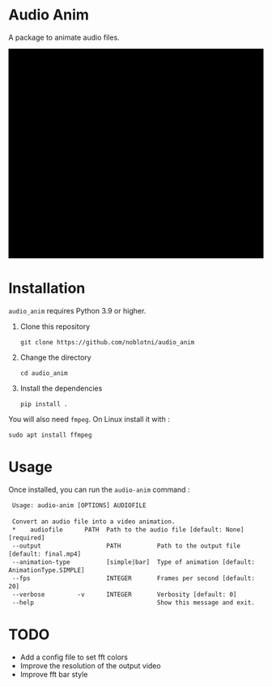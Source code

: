 # Audio Anim

A package to animate audio files.

![](./docs/imgs/fft_color_example.svg)

# Installation 

`audio_anim` requires Python 3.9 or higher.

1. Clone this repository
   ```shell
   git clone https://github.com/noblotni/audio_anim
   ```
2. Change the directory
   ```shell
   cd audio_anim
   ```
3. Install the dependencies
    ```shell
    pip install .
    ```

You will also need `fmpeg`. On Linux install it with : 
```shell
sudo apt install ffmpeg
```
# Usage

Once installed, you can run the `audio-anim` command :
```shell
 Usage: audio-anim [OPTIONS] AUDIOFILE                                                                           
                                                                                                                 
 Convert an audio file into a video animation.
 *    audiofile      PATH  Path to the audio file [default: None] [required]
 --output                  PATH          Path to the output file [default: final.mp4]
 --animation-type          [simple|bar]  Type of animation [default: AnimationType.SIMPLE]
 --fps                     INTEGER       Frames per second [default: 20]
 --verbose         -v      INTEGER       Verbosity [default: 0] 
 --help                                  Show this message and exit.       
```

# TODO

- Add a config file to set fft colors
- Improve the resolution of the output video
- Improve fft bar style
